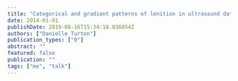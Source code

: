 ```yaml
---
title: "Categorical and gradient patterns of lenition in ultrasound data"
date: 2014-01-01
publishDate: 2019-08-16T15:34:18.036054Z
authors: ["Danielle Turton"]
publication_types: ["0"]
abstract: ""
featured: false
publication: ""
tags: ["me", "talk"]
---
```



